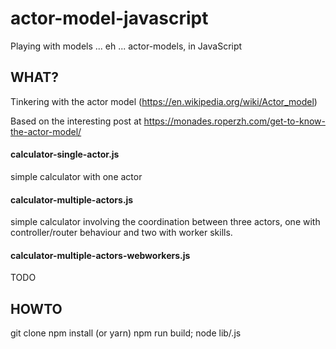 # actor-model-javascript

Playing with models ... eh ... actor-models, in JavaScript

## WHAT?

Tinkering with the actor model (https://en.wikipedia.org/wiki/Actor_model)

Based on the interesting post at https://monades.roperzh.com/get-to-know-the-actor-model/

#### calculator-single-actor.js

simple calculator with one actor

#### calculator-multiple-actors.js

simple calculator involving the coordination between three actors, one with controller/router
behaviour and two with worker skills.

#### calculator-multiple-actors-webworkers.js

TODO

## HOWTO
git clone
npm install (or yarn)
npm run build; node lib/<x>.js
